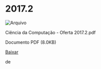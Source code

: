 


2017.2
======









![Arquivo](%2b%2bplone%2b%2bufalprofile/imgs/file-icon.png)

 Ciência da Computação - Oferta 2017.2.pdf  

 Documento PDF
 (8.0KB)
 

[Baixar](%40%40download/file/Ci%c3%aancia%20da%20Computa%c3%a7%c3%a3o%20-%20Oferta%202017.2.pdf)























 de 












